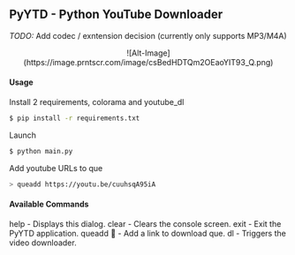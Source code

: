 PyYTD - Python YouTube Downloader
--------------
*TODO:* Add codec / exntension decision (currently only supports MP3/M4A)
<center>
    ![Alt-Image](https://image.prntscr.com/image/csBedHDTQm2OEaoYIT93_Q.png)
</center>

#### Usage

Install 2 requirements, colorama and youtube_dl

```sh
$ pip install -r requirements.txt
```

Launch
```sh
$ python main.py
```

Add youtube URLs to que
```sh
> queadd https://youtu.be/cuuhsqA95iA
```

#### Available Commands
help - Displays this dialog.
clear - Clears the console screen.
exit - Exit the PyYTD application.
queadd :link: - Add a link to download que.
dl - Triggers the video downloader.

